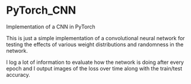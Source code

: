# PyTorch_CNN
Implementation of a CNN in PyTorch

This is just a simple implementation of a convolutional neural network for testing the effects of various weight distributions and randomness in the network.

I log a lot of information to evaluate how the network is doing after every epoch and I output images of the loss over time along with the train/test accuracy.
